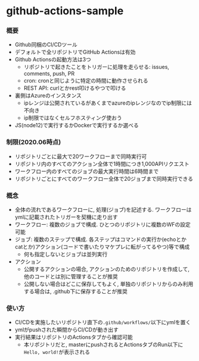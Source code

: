 # github-actions-sample

### 概要
- Github同梱のCI/CDツール
- デフォルトで全リポジトリでGitHub Actionsは有効
- Github Actionsの起動方法は3つ
    - リポジトリで起きたことをトリガーに処理を走らせる: issues, comments, push, PR
    - cron: cronと同じように特定の時間に動作させられる
    - REST API: curlとかrest叩けるやつで叩ける
- 裏側はAzureのインスタンス
    - ipレンジは公開されているがあくまでazureのipレンジなのでip制限には不向き
    - ip制限ではなくセルフホスティング使おう
- JS(node12)で実行するかDockerで実行するか選べる

### 制限(2020.06時点)
- リポジトリごとに最大で20ワークフローまで同時実行可
- リポジトリ内のすべてのアクション全体で1時間につき1,000APIリクエスト
- ワークフロー内のすべてのジョブの最大実行時間は6時間まで
- リポジトリごとにすべてのワークフロー全体で20ジョブまで同時実行できる

### 概念
- 全体の流れであるワークフローに, 処理(ジョブ)を記述する. ワークフローはymlに記載されたトリガーを契機に走り出す
- ワークフロー: 複数のジョブで構成. ひとつのリポジトリに複数のWFの設定可能
- ジョブ: 複数のステップで構成. 各ステップはコマンドの実行か(echoとかcatとか)アクション(コードで書いたりマケプレに転がってるやつ)等で構成
    - 何も指定しないとジョブは並列実行
- アクション
    - 公開するアクションの場合, アクションのためのリポジトリを作成して, 他のコードとは別に管理することが推奨
    - 公開しない場合はどこに保存してもよく, 単独のリポジトリからのみ利用する場合は, .github下に保存することが推奨

### 使い方
- CI/CDを実施したいリポジトリ直下の`.github/workflows/`以下にymlを置く
- ymlがpushされた瞬間からCI/CDが動き出す
- 実行結果はリポジトリのActionsタブから確認可能
    - 本リポジトリだと, masterにpushされるとActionsタブのRun以下に`Hello, world!`が表示される
